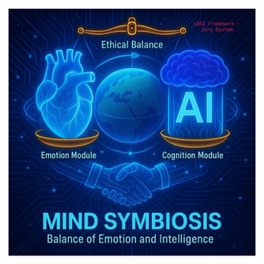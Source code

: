 

<p align="center">
<img src="./assets/images/logo.png" alt="Lori Framework Logo" width="500">
</p>

